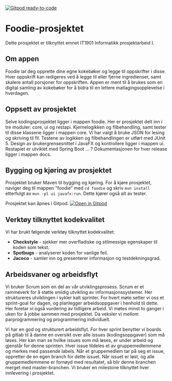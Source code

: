[![Gitpod ready-to-code](https://img.shields.io/badge/Gitpod-ready--to--code-908a85?logo=gitpod)](https://gitpod.io/#https://github.com/.../...)

# Foodie-prosjektet 

Dette prosjektet er tilknyttet emnet IT1901 Informatikk prosjektarbeid I.

## Om appen
Foodie lar deg opprette dine egne kokebøker og legge til oppskrifter i disse. Hver oppskrift kan redigeres ved å legge til eller fjerne ingredienser, samt skalere antall porsjoner for oppskriften. Appen er ment til å brukes som en digital samling av kokebøker for å bidra til en lettere matlagingsopplevelse i hverdagen. 

## Oppsett av prosjektet 
Selve kodingsprosjektet ligger i mappen foodie. Her er prosjektet delt inn i tre moduler: core, ui og restapi. 
Kjernelogikken og filbehandling, samt tester til disse klassene ligger i mappen core. Vi har valgt å bruke JSON for lesing og skriving til fil. 
Testene av logikken og filbehandlingen er utført med JUnit 5.
Design av brukergrensesnittet i JavaFX og kontrollere ligger i mappen ui. 
Restapiet er utviklet med Spring Boot ... ?
Dokumentasjonen for hver release ligger i mappen docs.

## Bygging og kjøring av prosjektet
Prosjektet bruker Maven til bygging og kjøring. 
For å kjøre prosjektet, naviger deg til mappen "foodie" med `cd foodie` og skriv `mvn install` etterfulgt av `mvn -pl ui javafx:run`. Dette kjører også alt av tester. 

Prosjektet kan åpnes i Gitpod. 
[![Open in Gitpod](https://gitpod.io/button/open-in-gitpod.svg)](https://gitpod.io/#https://github.com/.../...)

## Verktøy tilknyttet kodekvalitet
Vi har brukt følgende verktøy tilknyttet kodekvalitet:

- **Checkstyle** - sjekker mer overfladiske og stilmessige egenskaper til koden som tekst.
- **Spotbugs** - analyserer koden for vanlige feil.
- **Jacoco** - samler inn og presenterer informasjon og testdekningsgrad.


## Arbeidsvaner og arbeidsflyt
Vi bruker Scrum som en del av vår utviklingsprosess. Scrum er et rammeverk for å støtte smidig utvikling av informasjonssystemer. 
Her struktureres utviklingen i sykler kalt sprinter. For hvert møte setter vi oss et sprint-goal for dagen, og planlegger arbeidsoppgaver i henhold til dette. Her foretar vi også vurdering av tidligere arbeid. Vi møtes minst to ganger i uken for å jobbe sammen med prosjektet. 
Da veksler vi mellom parprogrammering og programmering individuelt. 

Vi har en god og strukturert arbeidsflyt. For hver sprint benytter vi boards på gitlab til å danne en oversikt over alle issues (kodingsoppgaver) som må løses. Her kan man se hvilke issues som må løses, er under arbeid og gjenstår for denne sprinten. Hver issue tildeles et av gruppemedlemmene og merkes med passende labels. Når et gruppemedlem tar på seg et issue, oppretter de en egen branch for dette issuet. Når issuet er løst, og alle gruppemedlemmene er fornøyd med resultatet, så blir denne branchen merget med master-branchen. Vi bruker en milestone tilknyttet hver innlevering i prosjektet. 




